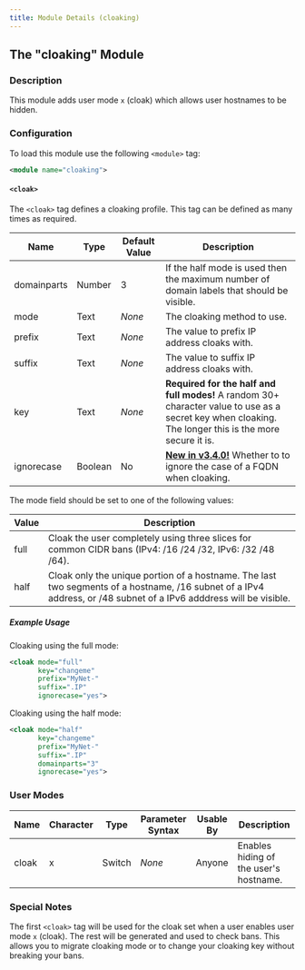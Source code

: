 ```yaml
---
title: Module Details (cloaking)
---
```


## The "cloaking" Module

### Description

This module adds user mode `x` (cloak) which allows user hostnames to be hidden.

### Configuration

To load this module use the following `<module>` tag:

```xml
<module name="cloaking">
```

#### `<cloak>`

The `<cloak>` tag defines a cloaking profile. This tag can be defined as many times as required.

Name        | Type    | Default Value | Description
----------- | ------- | ------------- | -----------
domainparts | Number  | 3             | If the half mode is used then the maximum number of domain labels that should be visible.
mode        | Text    | *None*        | The cloaking method to use.
prefix      | Text    | *None*        | The value to prefix IP address cloaks with.
suffix      | Text    | *None*        | The value to suffix IP address cloaks with.
key         | Text    | *None*        | **Required for the half and full modes!** A random 30+ character value to use as a secret key when cloaking. The longer this is the more secure it is.
ignorecase  | Boolean | No            | [**New in v3.4.0!**](/3/change-log/#inspircd-340) Whether to to ignore the case of a FQDN when cloaking.

The mode field should be set to one of the following values:

Value       | Description
----------- | -----------
full        | Cloak the user completely using three slices for common CIDR bans (IPv4: /16 /24 /32, IPv6: /32 /48 /64).
half        | Cloak only the unique portion of a hostname. The last two segments of a hostname, /16 subnet of a IPv4 address, or /48 subnet of a IPv6 adddress will be visible.

##### Example Usage

Cloaking using the full mode:

```xml
<cloak mode="full"
       key="changeme"
       prefix="MyNet-"
       suffix=".IP"
       ignorecase="yes">
```

Cloaking using the half mode:

```xml
<cloak mode="half"
       key="changeme"
       prefix="MyNet-"
       suffix=".IP"
       domainparts="3"
       ignorecase="yes">
```

### User Modes

Name  | Character | Type   | Parameter Syntax | Usable By | Description
----- | --------- | ------ | ---------------- | --------- | -----------
cloak | x         | Switch | *None*           | Anyone    | Enables hiding of the user's hostname.

### Special Notes

The first `<cloak>` tag will be used for the cloak set when a user enables user mode `x` (cloak). The rest will be generated and used to check bans. This allows you to migrate cloaking mode or to change your cloaking key without breaking your bans.
